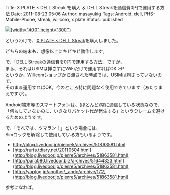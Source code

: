 Title: X PLATE × DELL Streak を購入 ＆ DELL Streakを通信費0円で運用する方法
Date: 2011-08-23 05:06
Author: masayukig
Tags: Android, dell, PHS-Mobile-Phone, streak, willcom, x plate
Status: published

[![](https://lh3.googleusercontent.com/-OADIxzA_oOU/TlKnIAnYWWI/AAAAAAAAmQU/gWwZAoWygs8/s400/NEC_0322.JPG){width="400"
height="300"}](https://picasaweb.google.com/lh/photo/6XhEF0OrKA8qpnPHgSvQ-w?feat=embedwebsite)

というわけで、[X PLATE × DELL
Streak](http://www.willcom-inc.com/ja/lineup/sp/streak_xplate/)を購入しました。

どちらの端末も、想像以上にキビキビ動作します。

で、「DELL Streakの通信費を0円で運用する方法」ですが、  
まぁ、それはUSIMは挿さずにWiFiだけで運用すればOK :-P  
というか、Willcomショップから渡された時点では、USIMは刺さっていないので、  
そのまま運用すればOK。今のところ特に問題なく使用できています（あたりまえですが）。

Android端末等のスマートフォンは、(ほとんど)常に通信している状態なので、  
「何もしていないのに、いきなりパケット代が発生する」というクレームを避けるためのようです。

で、「それでは、ツマラン！」という場合には、  
Simロックを解除して使用している方もいるようです。

-   <http://blog.livedoor.jp/pierre5/archives/51863581.html>
-   [http://ruris.tdiary.net/20110504.html](http://blog.livedoor.jp/pierre5/archives/51863581.html)
-   [http://para080.livedoor.biz/archives/51644323.html](http://blog.livedoor.jp/pierre5/archives/51863581.html)
-   [http://yaplog.jp/another\_ando/archive/172](http://blog.livedoor.jp/pierre5/archives/51863581.html)

参考になれば。
